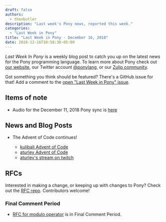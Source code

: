 ```yaml
---
draft: false
authors:
  - theobutler
description: "Last week's Pony news, reported this week."
categories:
  - "Last Week in Pony"
title: "Last Week in Pony - December 16, 2018"
date: 2018-12-16T10:58:30-05:00
---
```

_Last Week In Pony_ is a weekly blog post to catch you up on the latest news for the Pony programming language. To learn more about Pony check out [our website](https://ponylang.io), our Twitter account [@ponylang](https://twitter.com/ponylang), or our [Zulip community](https://ponylang.zulipchat.com).

Got something you think should be featured? There's a GitHub issue for that! Add a comment to the [open "Last Week in Pony" issue](https://github.com/ponylang/ponylang.github.io/issues?q=is%3Aissue+is%3Aopen+label%3Alast-week-in-pony).
<!-- more -->

## Items of note

- Audio for the December 11, 2018 Pony sync is [here](https://sync-recordings.ponylang.io/r/2018_12_11.m4a)

## News and Blog Posts

- The Advent of Code continues!

  - [kulibali Advent of Code](https://github.com/kulibali/advent_of_code_2018)
  - [aturley Advent of Code](https://github.com/aturley/advent-of-code-2018)
  - [aturley's stream on twitch](https://www.twitch.tv/aturls)

## RFCs

Interested in making a change, or keeping up with changes to Pony? Check out the [RFC repo](https://github.com/ponylang/rfcs). Contributors welcome!

### Final Comment Period

- [RFC for modulo operator](https://github.com/ponylang/rfcs/pull/135) is in Final Comment Period.
